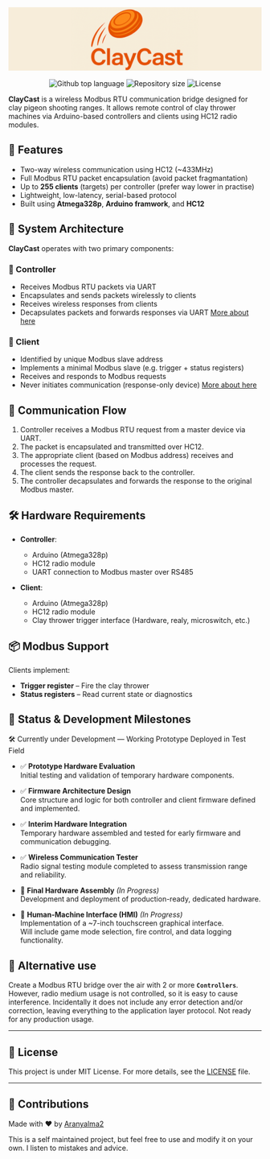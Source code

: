 <p align="center">
<img src="./assets/banner.png">
</p>
<p align="center">
<img alt="Github top language" src="https://img.shields.io/github/languages/top/Aranyalma2/claycast?color=8f3d3d">
<img alt="Repository size" src="https://img.shields.io/github/repo-size/Aranyalma2/claycast?color=532BEAF">
<img alt="License" src="https://img.shields.io/github/license/Aranyalma2/claycast?color=56BEB8">
</p>

**ClayCast** is a wireless Modbus RTU communication bridge designed for clay pigeon shooting ranges. It allows remote control of clay thrower machines via Arduino-based controllers and clients using HC12 radio modules.

## 🎯 Features

- Two-way wireless communication using HC12 (~433MHz)
- Full Modbus RTU packet encapsulation (avoid packet fragmantation)
- Up to **255 clients** (targets) per controller (prefer way lower in practise)
- Lightweight, low-latency, serial-based protocol
- Built using **Atmega328p**, **Arduino framwork**, and **HC12**

## 🧩 System Architecture

**ClayCast** operates with two primary components:

### 🔸 Controller
- Receives Modbus RTU packets via UART
- Encapsulates and sends packets wirelessly to clients
- Receives wireless responses from clients
- Decapsulates packets and forwards responses via UART
[More about here](controller/README.md)

### 🔹 Client
- Identified by unique Modbus slave address
- Implements a minimal Modbus slave (e.g. trigger + status registers)
- Receives and responds to Modbus requests
- Never initiates communication (response-only device)
[More about here](client/README.md)

## 📡 Communication Flow

1. Controller receives a Modbus RTU request from a master device via UART.
2. The packet is encapsulated and transmitted over HC12.
3. The appropriate client (based on Modbus address) receives and processes the request.
4. The client sends the response back to the controller.
5. The controller decapsulates and forwards the response to the original Modbus master.

## 🛠️ Hardware Requirements

- **Controller**:
  - Arduino (Atmega328p)
  - HC12 radio module
  - UART connection to Modbus master over RS485

- **Client**:
  - Arduino (Atmega328p)
  - HC12 radio module
  - Clay thrower trigger interface (Hardware, realy, microswitch, etc.)

## 📦 Modbus Support

Clients implement:
- **Trigger register** – Fire the clay thrower
- **Status registers** – Read current state or diagnostics

## 🚧 Status & Development Milestones

🛠️ Currently under Development — Working Prototype Deployed in Test Field

- ✅ **Prototype Hardware Evaluation**  
  Initial testing and validation of temporary hardware components.

- ✅ **Firmware Architecture Design**  
  Core structure and logic for both controller and client firmware defined and implemented.

- ✅ **Interim Hardware Integration**  
  Temporary hardware assembled and tested for early firmware and communication debugging.

- ✅ **Wireless Communication Tester**  
  Radio signal testing module completed to assess transmission range and reliability.

- 🔧 **Final Hardware Assembly** *(In Progress)*  
  Development and deployment of production-ready, dedicated hardware.

- 🔧 **Human-Machine Interface (HMI)** *(In Progress)*  
  Implementation of a ~7-inch touchscreen graphical interface.  
  Will include game mode selection, fire control, and data logging functionality.

## 🔀 Alternative use

Create a Modbus RTU bridge over the air with 2 or more **```Controllers```**. However, radio medium usage is not controlled, so it is easy to cause interference. Incidentally it does not include any error detection and/or correction, leaving everything to the application layer protocol.
Not ready for any production usage.

---

## 📜 License

This project is under MIT License. For more details, see the [LICENSE](LICENSE.md) file.

---

## 🤝 Contributions

Made with :heart: by <a href="https://github.com/Aranyalma2" target="_blank">Aranyalma2</a>

This is a self maintained project, but feel free to use and modify it on your own. I listen to mistakes and advice.
